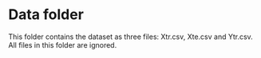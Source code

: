 # Data folder
This folder contains the dataset as three files:
Xtr.csv, Xte.csv and Ytr.csv.
All files in this folder are ignored.
